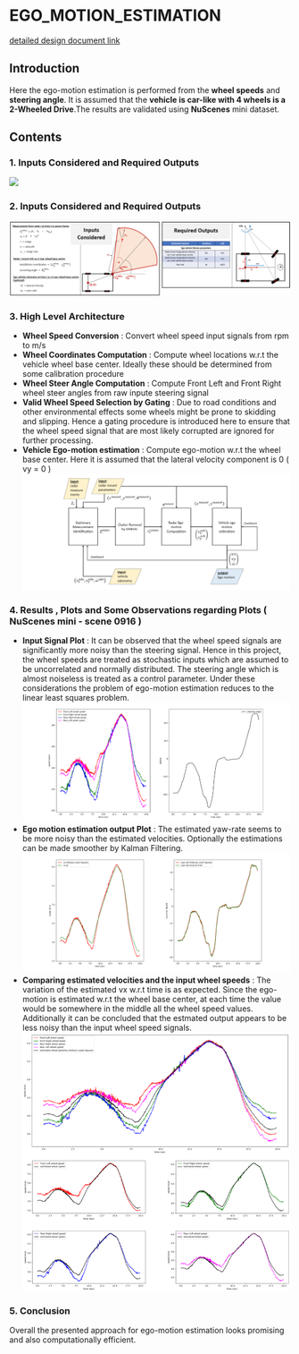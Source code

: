 # EGO_MOTION_ESTIMATION
[detailed design document link](https://github.com/UditBhaskar19/EGO_MOTION_ESTIMATION/blob/main/1_egomotion_wheel_speed/1_ego_motion_from_wheel_speed.pdf)


## Introduction
Here the ego-motion estimation is performed from the **wheel speeds** and **steering angle**. It is assumed that the **vehicle is car-like with 4 wheels is a 2-Wheeled Drive**.The results are validated using **NuScenes** mini dataset.


## Contents
### 1. Inputs Considered and Required Outputs
![](https://github.com/UditBhaskar19/EGO_MOTION_ESTIMATION/blob/main/2_egomotion_radar_polar/readme_artifacts/0_sensor_setu.PNG)
### 2. Inputs Considered and Required Outputs
![](https://github.com/UditBhaskar19/EGO_MOTION_ESTIMATION/blob/main/2_egomotion_radar_polar/readme_artifacts/1_inputs_outputs.PNG)
### 3. High Level Architecture
   - **Wheel Speed Conversion** : Convert wheel speed input signals from rpm to m/s
   - **Wheel Coordinates Computation** : Compute wheel locations w.r.t the vehicle wheel base center. Ideally these should be determined from some calibration procedure
   - **Wheel Steer Angle Computation** : Compute Front Left and Front Right wheel steer angles from raw inpute steering signal
   - **Valid Wheel Speed Selection by Gating** : Due to road conditions and other environmental effects some wheels might be prone to skidding and slipping. Hence a gating procedure is introduced here to ensure that the wheel speed signal that are most likely corrupted are ignored for further processing. 
   - **Vehicle Ego-motion estimation** : Compute ego-motion w.r.t the wheel base center. Here it is assumed that the lateral velocity component is 0 ( vy = 0 )
![](https://github.com/UditBhaskar19/EGO_MOTION_ESTIMATION/blob/main/2_egomotion_radar_polar/readme_artifacts/2_architecture.PNG)
### 4. Results , Plots and Some Observations regarding Plots ( NuScenes mini - scene 0916 )
   - **Input Signal Plot** : It can be observed that the wheel speed signals are significantly more noisy than the steering signal. Hence in this project, the wheel speeds are treated as stochastic inputs which are assumed to be uncorrelated and normally distributed. The steering angle which is almost noiseless is treated as a control parameter. Under these considerations the problem of ego-motion estimation reduces to the linear least squares problem.
![](https://github.com/UditBhaskar19/EGO_MOTION_ESTIMATION/blob/main/1_egomotion_wheel_speed/readme_artifacts/3_input_signals.PNG)
   - **Ego motion estimation output Plot** : The estimated yaw-rate seems to be more noisy than the estimated velocities. Optionally the estimations can be made smoother by Kalman Filtering.
![](https://github.com/UditBhaskar19/EGO_MOTION_ESTIMATION/blob/main/1_egomotion_wheel_speed/readme_artifacts/4_estimated_outputs.PNG)
   - **Comparing estimated velocities and the input wheel speeds** : The variation of the estimated vx w.r.t time is as expected. Since the ego-motion is estimated w.r.t the wheel base center, at each time the value would be somewhere in the middle all the wheel speed values. Additionally it can be concluded that the estmated output appears to be less noisy than the input wheel speed signals.
![](https://github.com/UditBhaskar19/EGO_MOTION_ESTIMATION/blob/main/1_egomotion_wheel_speed/readme_artifacts/5_velocity_comparisons.PNG) 
### 5. Conclusion
Overall the presented approach for ego-motion estimation looks promising and also computationally efficient.

